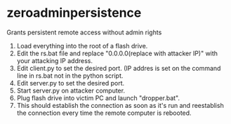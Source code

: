 # zeroadminpersistence
Grants persistent remote access without admin rights

1. Load everything into the root of a flash drive.
2. Edit the rs.bat file and replace "0.0.0.0(replace with attacker IP)" with your attacking IP address.
3. Edit client.py to set the desired port. (IP addres is set on the command line in rs.bat not in the python script.
4. Edit server.py to set the desired port.
5. Start server.py on attacker computer.
6. Plug flash drive into victim PC and launch "dropper.bat".
7. This should establish the connection as soon as it's run and reestablish the connection every time the remote computer is rebooted.
